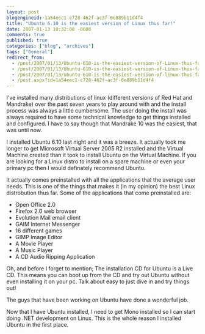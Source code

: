 ```yaml
---
layout: post
blogengineid: 1a54eec1-c728-462f-ac3f-6e889b11d4f4
title: "Ubuntu 6.10 is the easiest version of Linux thus far!"
date: 2007-01-13 10:32:00 -0600
comments: true
published: true
categories: ["blog", "archives"]
tags: ["General"]
redirect_from: 
  - /post/2007/01/13/Ubuntu-610-is-the-easiest-version-of-Linux-thus-far!.aspx
  - /post/2007/01/13/Ubuntu-610-is-the-easiest-version-of-Linux-thus-far!
  - /post/2007/01/13/ubuntu-610-is-the-easiest-version-of-linux-thus-far!
  - /post.aspx?id=1a54eec1-c728-462f-ac3f-6e889b11d4f4
---
```

<!-- more -->

I've installed many distributions of linux (different versions of Red Hat and Mandrake) over the past seven years to play around with and the install process was always a little cumbersome. The user doing the install was always required to have some technical knowledge to get things installed and configured. I have to say though that Mandrake 10 was the easiest, that was until now.

I installed Ubuntu 6.10 last night and it was a breeze. It actually took me longer to get Microsoft Virtual Server 2005 R2 installed and the Virtual Machine created than it took to install Ubuntu on the Virtual Machine. If you are looking for a Linux distro to install on a spare machine or even your primary pc then I would definately recommend Ubuntu.

It actually comes preinstalled with all the applications that the average user needs. This is one of the things that makes it (in my opinion) the best Linux distrobution thus far. Some of the applications that come preinstalled are:
<UL>
<LI>Open Office 2.0</LI>
<LI>Firefox 2.0 web browser</LI>
<LI>Evolution Mail email client</LI>
<LI>GAIM Internet Messenger</LI>
<LI>16 different games</LI>
<LI>GIMP Image Editor</LI>
<LI>A Movie Player</LI>
<LI>A Music Player</LI>
<LI>A CD Audio Ripping Application</LI></UL>

Oh, and before I forget to mention; The installation CD for Ubuntu is a Live CD. This means you can boot up from the CD and try out Ubuntu without even installing it on your pc. Talk about easy to just dive in and try things out!

The guys that have been working on Ubuntu have done a wonderful job.

Now that I have Ubuntu installed, I need to get Mono installed so I can start doing .NET development on Linux. This is the whole reason I installed Ubuntu in the first place.
